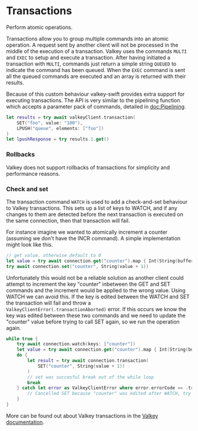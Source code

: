 # Transactions

Perform atomic operations.

Transactions allow you to group multiple commands into an atomic operation. A request sent by another client will not be processed in the middle of the execution of a transaction. Valkey uses the commands `MULTI` and `EXEC` to setup and execute a transaction. After having initiated a transaction with `MULTI`, commands just return a simple string `QUEUED` to indicate the command has been queued. When the `EXEC` command is sent all the queued commands are executed and an array is returned with their results. 

Because of this custom behaviour valkey-swift provides extra support for executing transactions. The API is very similar to the pipelining function which accepts a parameter pack of commands, detailed in <doc:Pipelining>.

```swift
let results = try await valkeyClient.transaction(
    SET("foo", value: "100"),
    LPUSH("queue", elements: ["foo"])
)
let lpushResponse = try results.1.get()
```

### Rollbacks

Valkey does not support rollbacks of transactions for simplicity and performance reasons. 

### Check and set

The transaction command `WATCH` is used to add a check-and-set behaviour to Valkey transactions. This sets up a list of keys to WATCH, and if any changes to them are detected before the next transaction is executed on the same connection, then that transaction will fail.

For instance imagine we wanted to atomically increment a counter (assuming we don't have the INCR command). A simple implementation might look like this.

```swift
// get value, otherwise default to 0
let value = try await connection.get("counter").map { Int(String(buffer: $0)) } ?? 0
try await connection.set("counter", String(value + 1))
```

Unfortunately this would not be a reliable solution as another client could attempt to increment the key "counter" inbetween the GET and SET commands and the increment would be applied to the wrong value. Using WATCH we can avoid this. If the key is edited between the WATCH and SET the transaction will fail and throw a `ValkeyClientError(.transactionAborted)` error. If this occurs we know the key was edited between these two commands and we need to update the "counter" value before trying to call SET again, so we run the operation again.

```swift
while true {
    try await connection.watch(keys: ["counter"])
    let value = try await connection.get("counter").map { Int(String(buffer: $0)) } ?? 0
    do {
        let result = try await connection.transaction(
            SET("counter", String(value + 1))
        )
        // set was succesful break out of the while loop
        break
    } catch let error as ValkeyClientError where error.errorCode == .transactionAborted {
        // Cancelled SET because "counter" was edited after WATCH, try again
    }
}
```

More can be found out about Valkey transactions in the [Valkey documentation](https://valkey.io/topics/transactions/).